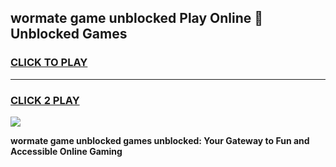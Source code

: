 
## wormate game unblocked Play Online 👋 Unblocked Games
<h3>
<a href="https://premium.freeplayer.one?title=wormate_game_unblocked&ref=19F">CLICK TO PLAY</a></h3>
<hr>

<h3>
<a href="https://premium.freeplayer.one?title=wormate_game_unblocked&ref=19F">CLICK 2 PLAY</a>
  
</h3>

<a href="https://premium.freeplayer.one?title=wormate_game_unblocked&ref=19F"><img src="https://clearcache.store/games.png"></a>


**wormate game unblocked games unblocked: Your Gateway to Fun and Accessible Online Gaming**
